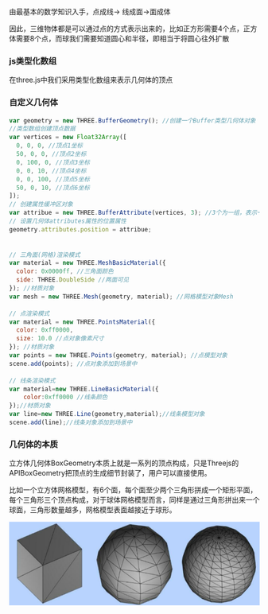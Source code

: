 由最基本的数学知识入手，点成线-> 线成面->面成体

因此，三维物体都是可以通过点的方式表示出来的，比如正方形需要4个点，正方体需要8个点，而球我们需要知道圆心和半径，即相当于将圆心往外扩散

### js类型化数组
在three.js中我们采用类型化数组来表示几何体的顶点

### 自定义几何体
```js
var geometry = new THREE.BufferGeometry(); //创建一个Buffer类型几何体对象
//类型数组创建顶点数据
var vertices = new Float32Array([
  0, 0, 0, //顶点1坐标
  50, 0, 0, //顶点2坐标
  0, 100, 0, //顶点3坐标
  0, 0, 10, //顶点4坐标
  0, 0, 100, //顶点5坐标
  50, 0, 10, //顶点6坐标
]);
// 创建属性缓冲区对象
var attribue = new THREE.BufferAttribute(vertices, 3); //3个为一组，表示一个顶点的xyz坐标
// 设置几何体attributes属性的位置属性
geometry.attributes.position = attribue;


// 三角面(网格)渲染模式
var material = new THREE.MeshBasicMaterial({
  color: 0x0000ff, //三角面颜色
  side: THREE.DoubleSide //两面可见
}); //材质对象
var mesh = new THREE.Mesh(geometry, material); //网格模型对象Mesh

// 点渲染模式
var material = new THREE.PointsMaterial({
  color: 0xff0000,
  size: 10.0 //点对象像素尺寸
}); //材质对象
var points = new THREE.Points(geometry, material); //点模型对象
scene.add(points); //点对象添加到场景中

// 线条渲染模式
var material=new THREE.LineBasicMaterial({
    color:0xff0000 //线条颜色
});//材质对象
var line=new THREE.Line(geometry,material);//线条模型对象
scene.add(line);//线条对象添加到场景中
```

### 几何体的本质
立方体几何体BoxGeometry本质上就是一系列的顶点构成，只是Threejs的APIBoxGeometry把顶点的生成细节封装了，用户可以直接使用。

比如一个立方体网格模型，有6个面，每个面至少两个三角形拼成一个矩形平面，每个三角形三个顶点构成，对于球体网格模型而言，同样是通过三角形拼出来一个球面，三角形数量越多，网格模型表面越接近于球形。

![几何体本质](../image/point.png)


